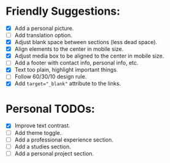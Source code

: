 # Friendly Suggestions:

- [x] Add a personal picture.
- [ ] Add translation option.
- [x] Adjust blank space between sections (less dead space).
- [x] Align elements to the center in mobile size.
- [x] Adjust media box to be aligned to the center in mobile size.
- [ ] Add a footer with contact info, personal info, etc.
- [x] Text too plain, highlight important things.
- [ ] Follow 60/30/10 design rule.
- [x] Add `target="_blank"` attribute to the links.

# Personal TODOs:

- [x] Improve text contrast.
- [ ] Add theme toggle.
- [ ] Add a professional experience section.
- [ ] Add a studies section.
- [ ] Add a personal project section.
